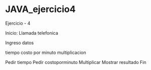 # JAVA_ejercicio4

Ejercicio - 4

Inicio: Llamada telefonica

Ingreso datos

tiempo
costo por minuto
multiplicacion

Pedir tiempo
Pedír costoporminuto
Multiplicar
Mostrar resultado
Fin
